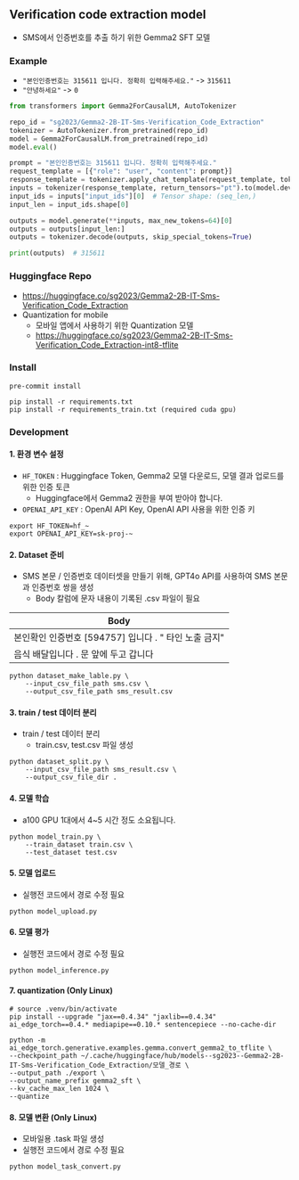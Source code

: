 ## Verification code extraction model
- SMS에서 인증번호를 추출 하기 위한 Gemma2 SFT 모델

### Example
- `"본인인증번호는 315611 입니다. 정확히 입력해주세요."` -> `315611`
- `"안녕하세요"` -> `0`

```python
from transformers import Gemma2ForCausalLM, AutoTokenizer

repo_id = "sg2023/Gemma2-2B-IT-Sms-Verification_Code_Extraction"
tokenizer = AutoTokenizer.from_pretrained(repo_id)
model = Gemma2ForCausalLM.from_pretrained(repo_id)
model.eval()

prompt = "본인인증번호는 315611 입니다. 정확히 입력해주세요."
request_template = [{"role": "user", "content": prompt}]
response_template = tokenizer.apply_chat_template(request_template, tokenize=False, add_generation_prompt=True)
inputs = tokenizer(response_template, return_tensors="pt").to(model.device)
input_ids = inputs["input_ids"][0]  # Tensor shape: (seq_len,)
input_len = input_ids.shape[0]

outputs = model.generate(**inputs, max_new_tokens=64)[0]
outputs = outputs[input_len:]
outputs = tokenizer.decode(outputs, skip_special_tokens=True)

print(outputs)  # 315611
```


### Huggingface Repo
  - https://huggingface.co/sg2023/Gemma2-2B-IT-Sms-Verification_Code_Extraction
  - Quantization for mobile
    - 모바일 앱에서 사용하기 위한 Quantization 모델
    - https://huggingface.co/sg2023/Gemma2-2B-IT-Sms-Verification_Code_Extraction-int8-tflite

### Install

```shell
pre-commit install

pip install -r requirements.txt
pip install -r requirements_train.txt (required cuda gpu)
```

### Development

#### 1. 환경 변수 설정
- `HF_TOKEN` : Huggingface Token, Gemma2 모델 다운로드, 모델 결과 업로드를 위한 인증 토큰
  - Huggingface에서 Gemma2 권한을 부여 받아야 합니다.
- `OPENAI_API_KEY` : OpenAI API Key, OpenAI API 사용을 위한 인증 키

```shell
export HF_TOKEN=hf_~
export OPENAI_API_KEY=sk-proj-~
```

#### 2. Dataset 준비
- SMS 본문 / 인증번호 데이터셋을 만들기 위해, GPT4o API를 사용하여 SMS 본문과 인증번호 쌍을 생성
  - Body 칼럼에 문자 내용이 기록된 .csv 파일이 필요

| Body                                                  |
|-------------------------------------------------------|
| 본인확인 인증번호 [594757] 입니다 . " 타인 노출 금지" |
| 음식 배달입니다 . 문 앞에 두고 갑니다                 |


```shell
python dataset_make_lable.py \
    --input_csv_file_path sms.csv \
    --output_csv_file_path sms_result.csv
```

#### 3. train / test 데이터 분리
- train / test 데이터 분리
  - train.csv, test.csv 파일 생성

```shell
python dataset_split.py \
    --input_csv_file_path sms_result.csv \
    --output_csv_file_dir .
```


#### 4. 모델 학습
- a100 GPU 1대에서 4~5 시간 정도 소요됩니다.

```shell
python model_train.py \
    --train_dataset train.csv \
    --test_dataset test.csv
```

#### 5. 모델 업로드
- 실행전 코드에서 경로 수정 필요
```shell
python model_upload.py
```

#### 6. 모델 평가
- 실행전 코드에서 경로 수정 필요

```shell
python model_inference.py
```


#### 7. quantization (Only Linux)
```shell
# source .venv/bin/activate
pip install --upgrade "jax==0.4.34" "jaxlib==0.4.34" ai_edge_torch==0.4.* mediapipe==0.10.* sentencepiece --no-cache-dir

python -m ai_edge_torch.generative.examples.gemma.convert_gemma2_to_tflite \
--checkpoint_path ~/.cache/huggingface/hub/models--sg2023--Gemma2-2B-IT-Sms-Verification_Code_Extraction/모델_경로 \
--output_path ./export \
--output_name_prefix gemma2_sft \
--kv_cache_max_len 1024 \
--quantize
```

#### 8. 모델 변환 (Only Linux)
- 모바일용 .task 파일 생성
- 실행전 코드에서 경로 수정 필요

```shell
python model_task_convert.py
```
